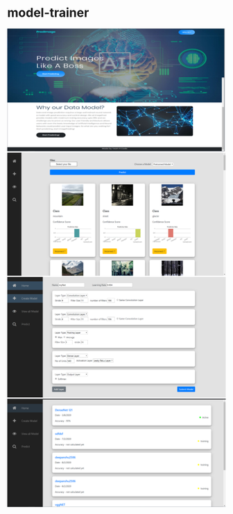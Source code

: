 # model-trainer
![image1](./screenshots/Capture.png)
![image2](./screenshots/screen1.png)
![image3](./screenshots/screen2.png)
![image4](./screenshots/screen4.png)
